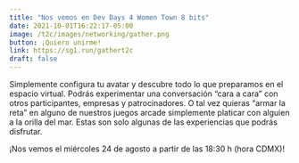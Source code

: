 ```yaml
---
title: "Nos vemos en Dev Days 4 Women Town 8 bits"
date: 2021-10-01T16:22:17-05:00
image: /t2c/images/networking/gather.png
button: ¡Quiero unirme!
link: https://sg1.run/gathert2c
draft: false
---
```



Simplemente configura tu avatar y descubre todo lo que preparamos en el espacio virtual. Podrás experimentar una conversación “cara a cara” con otros participantes, empresas y patrocinadores. O tal vez quieras “armar la reta” en alguno de nuestros juegos arcade simplemente platicar con alguien a la orilla del mar. Estas son solo algunas de las experiencias que podrás disfrutar.

¡Nos vemos el miércoles 24 de agosto a partir de las 18:30 h (hora CDMX)!
